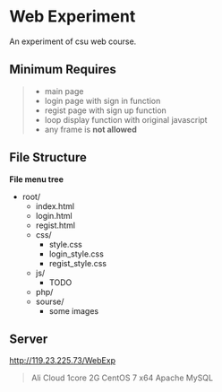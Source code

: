 # Web Experiment

An experiment of csu web course.

## Minimum Requires

>* main page
>* login page with sign in function
>* regist page with sign up function
>* loop display function with original javascript
>* any frame is __not allowed__

## File Structure

__File menu tree__

* root/
  * index.html
  * login.html
  * regist.html
  * css/
    * style.css
    * login_style.css
    * regist_style.css
  * js/
    * TODO 
  * php/
  * sourse/
    * some images

## Server  

http://119.23.225.73/WebExp

>Ali Cloud 1core 2G
>CentOS 7 x64
>Apache
>MySQL
